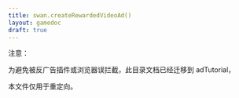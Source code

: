 ```yaml
---
title: swan.createRewardedVideoAd()
layout: gamedoc
draft: true
---
```


注意：

为避免被反广告插件或浏览器误拦截，此目录文档已经迁移到 adTutorial，

本文件仅用于重定向。
